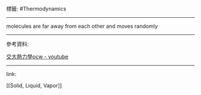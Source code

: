 標籤: #Thermodynamics 

---

molecules are far away from each other and moves randomly

---

參考資料:

[交大熱力學ocw - youtube](https://youtube.com/playlist?list=PLj6E8qlqmkFt83RMhWiOggy669xF9Z3aA)

---

link:

[[Solid, Liquid, Vapor]]